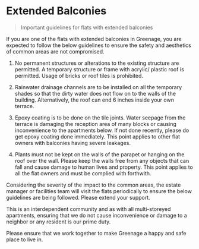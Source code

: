 # Extended Balconies

> Important guidelines for flats with extended balconies

If you are one of the flats with extended balconies in Greenage, you are expected to follow the below guidelines to ensure the safety and aesthetics of common areas are not compromised.

1. No permanent structures or alterations to the existing structure are permitted. A temporary structure or frame with acrylic/ plastic roof is permitted. Usage of bricks or roof tiles is prohibited. 

2. Rainwater drainage channels are to be installed on all the temporary shades so that the dirty water does not flow on to the walls of the building. Alternatively, the roof can end 6 inches inside your own terrace.

3. Epoxy coating is to be done on the tile joints. Water seepage from the terrace is damaging the reception area of many blocks or causing inconvenience to the apartments below. If not done recently, please do get epoxy coating done immediately. This point applies to other flat owners with balconies having severe leakages. 

4. Plants must not be kept on the walls of the parapet or hanging on the roof over the wall. Please keep the walls free from any objects that can fall and cause damage to human lives and property. This point applies to all the flat owners and must be complied with forthwith.

Considering the severity of the impact to the common areas, the estate manager or facilities team will visit the flats periodically to ensure the below guidelines are being followed. Please extend your support.
 
This is an interdependent community and as with all multi-storeyed apartments, ensuring that we do not cause inconvenience or damage to a neighbor or any resident is our prime duty.
 
Please ensure that we work together to make Greenage a happy and safe place to live in.